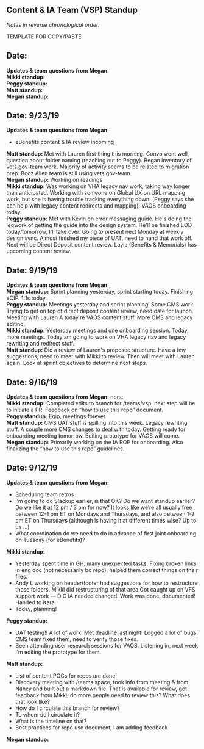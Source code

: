 ## Content & IA Team (VSP) Standup

_Notes in reverse chronological order._

TEMPLATE FOR COPY/PASTE<br>

## **Date:**<br>
**Updates & team questions from Megan:**<br>
**Mikki standup:**<br> 
**Peggy standup:**<br>
**Matt standup:**<br> 
**Megan standup:**<br>

## **Date:** 9/23/19<br>
**Updates & team questions from Megan:**
- eBenefits content & IA review incoming <br>

**Matt standup:** Met with Lauren first thing this morning. Convo went well, question about folder naming (reaching out to Peggy). Began inventory of vets.gov-team work. Majority of activity seems to be related to migration prep. Booz Allen team is still using vets.gov-team. <br> 
**Megan standup:** Working on readings <br>
**Mikki standup:** Was working on VHA legacy nav work, taking way longer than anticipated. Working with someone on Global UX on URL mapping work, but she is having trouble tracking everything down. (Peggy says she can help with legacy content redirects and mapping). VAOS onboarding today. <br> 
**Peggy standup:** Met with Kevin on error messaging guide. He's doing the legwork of getting the guide into the design system. He'll be finished EOD today/tomorrow, I'll take over. Going to present next Monday at weekly design sync. Almost finished my piece of UAT, need to hand that work off. Next will be Direct Deposit content review. Layla (Benefits & Memorials) has upcoming content review.<br>

## **Date:** 9/19/19<br>
**Updates & team questions from Megan:**<br>
**Megan standup:** Sprint planning yesterday, sprint starting today. Finishing eQIP. 1:1s today.<br>
**Peggy standup:** Meetings yesterday and sprint planning! Some CMS work. Trying to get on top of direct deposit content review, need date for launch. Meeting with Lauren A today re VAOS content stuff. More CMS and legacy editing.<br>
**Mikki standup:** Yesterday meetings and one onboarding session. Today, more meetings. Today am going to work on VHA legacy nav and legacy rewriting and redirect stuff.<br> 
**Matt standup:** Did a review of Lauren's proposed structure. Have a few suggestions, need to meet with Mikki to review. Then will meet with Lauren again. Look at sprint objectives to determine next steps.<br> 

## **Date:** 9/16/19<br>
**Updates & team questions from Megan:** none<br>
**Mikki standup:** Completed edits to branch for /teams/vsp, next step will be to initiate a PR. Feedback on “how to use this repo” document.<br> 
**Peggy standup:** Eqip, meetings forever<br>
**Matt standup:** CMS UAT stuff is spilling into this week. Legacy rewriting stuff. A couple more CMS changes to deal with today. Getting ready for onboarding meeting tomorrow. Editing prototype for VAOS will come.<br> 
**Megan standup:** Primarily working on the IA ROE for onboarding. Also finalizing the “how to use this repo” guidelines. <br>

## **Date:** 9/12/19<br>
**Updates & team questions from Megan:**
- Scheduling team retros
- I’m going to do Slackup earlier, is that OK? Do we want standup earlier? Do we like it at 12 pm / 3 pm for now? It looks like we’re all usually free between 12-1 pm ET on Mondays and Thursdays, and also between 1-2 pm ET on Thursdays (although is having it at different times wise? Up to us …)
- What coordination do we need to do in advance of first joint onboarding on Tuesday (for eBenefits)?

**Mikki standup:**
- Yesterday spent time in GH, many unexpected tasks. Fixing broken links in eng doc (not necessarily bc repo), helped them correct things on their files. 
- Andy L working on header/footer had suggestions for how to restructure those folders. Mikki did restructuring of that area
Got caught up on VFS support work — DIC IA needed changed. Work was done, documented! Handed to Kara. 
- Today, planning!

**Peggy standup:**
- UAT testing!! A lot of work. Met deadline last night! Logged a lot of bugs, CMS team fixed them, need to verify those fixes.
- Been attending user research sessions for VAOS. Listening in, next week I’m editing the prototype for them.

**Matt standup:**
- List of content POCs for repos are done! 
- Discovery meeting with /teams space, took info from meeting & from Nancy and built out a markdown file. That is available for review, got feedback from Mikki, do more people need to review this? What does that look like?
- How do I circulate this branch for review? 
- To whom do I circulate it? 
- What is the timeline on that?
- Best practices for repo use document, I am adding feedback


**Megan standup:**<br>
